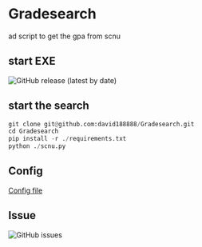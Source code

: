 # Gradesearch
 ad script to get the gpa from scnu 


## start EXE
![GitHub release (latest by date)](https://img.shields.io/github/v/release/David188888/Gradesearch)


## start the search
```python
git clone git@github.com:david188888/Gradesearch.git
cd Gradesearch
pip install -r ./requirements.txt
python ./scnu.py
```



## Config

[Config file](./user.json)

## Issue

![GitHub issues](https://img.shields.io/github/issues/FaterYU/ScoreSearchOnSCNUjwxt)
